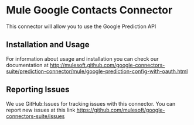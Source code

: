 Mule Google Contacts Connector
=========================

This connector will allow you to use the Google Prediction API

Installation and Usage
----------------------

For information about usage and installation you can check our documentation at http://mulesoft.github.com/google-connectors-suite/prediction-connector/mule/google-prediction-config-with-oauth.html

Reporting Issues
----------------

We use GitHub:Issues for tracking issues with this connector. You can report new issues at this link https://github.com/mulesoft/google-connectors-suite/issues